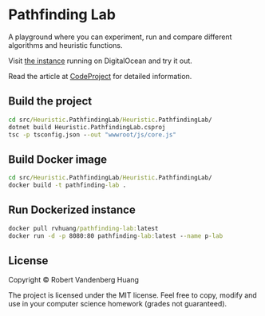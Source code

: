 # Pathfinding Lab

A playground where you can experiment, run and compare different algorithms and heuristic functions.

Visit [the instance](http://pathfinding-lab.codedwith.fun/) running on DigitalOcean and try it out.

Read the article at [CodeProject](https://www.codeproject.com/Articles/1250578/A-Simple-Pathfinding-Laboratory) for detailed information.

## Build the project

```bat
cd src/Heuristic.PathfindingLab/Heuristic.PathfindingLab/
dotnet build Heuristic.PathfindingLab.csproj
tsc -p tsconfig.json --out "wwwroot/js/core.js"
```

## Build Docker image

```bat
cd src/Heuristic.PathfindingLab/Heuristic.PathfindingLab/
docker build -t pathfinding-lab .
```

## Run Dockerized instance

```bat
docker pull rvhuang/pathfinding-lab:latest
docker run -d -p 8080:80 pathfinding-lab:latest --name p-lab
```

## License

Copyright © Robert Vandenberg Huang

The project is licensed under the MIT license. Feel free to copy, modify and use in your computer science homework (grades not guaranteed).

